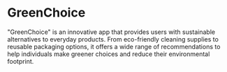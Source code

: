 # GreenChoice
"GreenChoice" is an innovative app that provides users with sustainable alternatives to everyday products. From eco-friendly cleaning supplies to reusable packaging options, it offers a wide range of recommendations to help individuals make greener choices and reduce their environmental footprint.
